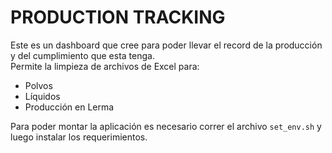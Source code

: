 # PRODUCTION TRACKING
Este es un dashboard que cree para poder llevar el record de la producción y del cumplimiento que esta tenga.  
Permite la limpieza de archivos de Excel para:
- Polvos
- Líquidos
- Producción en Lerma

Para poder montar la aplicación es necesario correr el archivo `set_env.sh` y luego instalar los requerimientos.